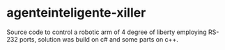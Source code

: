 # agenteinteligente-xiller

Source code to control a robotic arm of 4 degree of liberty employing RS-232 ports, solution was build on c# and some parts on c++.
